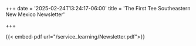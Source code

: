 +++
date = '2025-02-24T13:24:17-06:00'
title = 'The First Tee Southeastern New Mexico Newsletter'


+++


{{< embed-pdf url="/service_learning/Newsletter.pdf">}}
